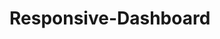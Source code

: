 # Responsive-Dashboard

<h2><a href = "responsive-dashboard-rakib.netlify.app

" target = "_blank"> Click Here to View </a></h2>
